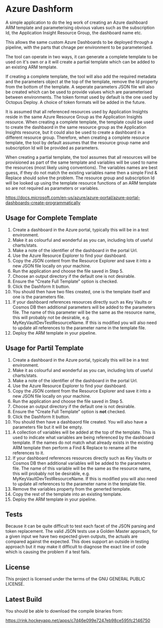 # Azure Dashform

A simple application to do the leg work of creating an Azure dashboard ARM template and parameterising obvious values such as the subscription Id, the Application Insight Resource Group, the dashboard name etc.

This allows the same custom Azure Dashboards to be deployed through a pipeline, with the parts that chnage per environment to be parameterised.

The tool can operate in two ways, it can generate a complete template to be used on it's own or a it will create a partial template which can be added to an existing ARM template.

If creating a complete template, the tool will also add the required metadata and the parameters object at the top of the template, remove the Id property from the bottom of the template. A seperate parameters JSON file will also be created which can be used to provide values which are parameterised between environments. The token format used by default is the one used by Octopus Deploy. A choice of token formats will be added in the future.

It is assumed that all referenced resources used by Application Insights reside in the same Azure Resource Group as the Application Insights resource. When creating a complete template, the template could be used to create the dashbaord in the same resource group as the Application Insights resource, but it could also be used to create a dashboard in a different resource group. Therefore, when creating a complete resource template, the tool by default assumes that the resource group name and subscription Id will be provided as parameters. 

When creating a partial template, the tool assumes that all resources will be provisioned as part of the same template and variables will be used to name the resources (most likely using conventions). The variables names are best guess, if they do not match the existing variables name then a simple Find & Replace should solve the problem. The resource group and subscription Id will be looked up using the template resource functions of an ARM template so are not required as parameters or variables.

https://docs.microsoft.com/en-us/azure/azure-portal/azure-portal-dashboards-create-programmatically

## Usage for Complete Template

1. Create a dashboard in the Azure portal, typically this will be in a test environment.
2. Make it as colourful and wonderful as you can, including lots of useful charts/stats.
3. Make a note of the identifier of the dashboard in the portal Url.
4. Use the Azure Resource Explorer to find your dashboard.
5. Copy the JSON content from the Resource Explorer and save it into a new JSON file locally on your machine.
6. Run the application and choose the file saved in Step 5.
7. Choose an output directory if the default one is not desirable.
8. Ensure the "Create Full Template" option is checked.
9. Click the Dashform It button.
10. You should then have two files created, one is the template itself and one is the parameters file.
11. If your dashboard references resources directly such as Key Vaults or Cosmos DB then additional parameters will be added to the parameters file. The name of this parameter will be the same as the resource name, this will probably not be desirable, e.g. MyKeyVaultDevTestResourceName. If this is modified you will also need to update all references to the parameter name in the template file.
12. Deploy the ARM template in your pipeline.

## Usage for Partil Template

1. Create a dashboard in the Azure portal, typically this will be in a test environment.
2. Make it as colourful and wonderful as you can, including lots of useful charts/stats.
3. Make a note of the identifier of the dashboard in the portal Url.
4. Use the Azure Resource Explorer to find your dashboard.
5. Copy the JSON content from the Resource Explorer and save it into a new JSON file locally on your machine.
6. Run the application and choose the file saved in Step 5.
7. Choose an output directory if the default one is not desirable.
8. Ensure the "Create Full Template" option is **not** checked.
9. Click the Dashform It button.
10. You should then have a dashbaord file created. You will also have a parameters file but it will be empty.
11. A collection of variables will be added at the top of the template. This is used to indicate what variables are being referenced by the dashboard template. If the names do not match what already exists in the existing ARM template then perform a Find & Replace to rename all the references to it.
12. If your dashboard references resources directly such as Key Vaults or Cosmos DB then additional variables will be added to the parameters file. The name of this variable will be the same as the resource name, this will probably not be desirable, e.g. MyKeyVaultDevTestResourceName. If this is modified you will also need to update all references to the parameter name in the template file.
13. Remove the variables property from the generted template.
14. Copy the rest of the template into an existing template.
15. Deploy the ARM template in your pipeline.

## Tests

Because it can be quite difficult to test each facet of the JSON parsing and token replacement. The valid JSON tests use a Golden Master approach, for a given input we have two expected given outputs, the actuals are compared against the expected. This does support an outside in testing approach but it may make it difficult to diagnose the exact line of code which is causing the problem if a test fails.

## License

This project is licensed under the terms of the GNU GENERAL PUBLIC LICENSE.

## Latest Build

You should be able to download the compile binaries from:

https://rink.hockeyapp.net/apps/c7d46e099e7247eb98ce595fc2146750